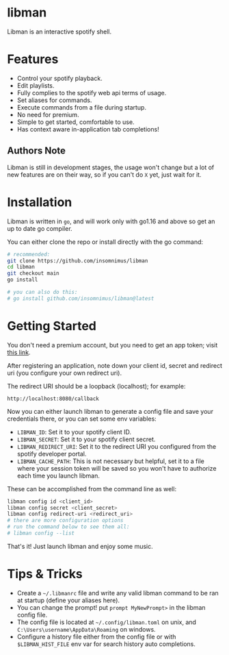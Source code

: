 # libman

Libman is an interactive spotify shell.

# Features

-	Control your spotify playback.
-	Edit playlists.
-	Fully complies to the spotify web api terms of usage.
-	Set aliases for commands.
-	Execute commands from a file during startup.
-	No need for premium.
-	Simple to get started, comfortable to use.
-	Has context aware in-application tab completions!

## Authors Note

Libman is still in development stages, the usage won't change but a lot of new features are on their way, so if you can't do `X` yet, just wait for it.

# Installation

Libman is written in `go`, and will work only with go1.16 and above so get an up to date go compiler.

You can either clone the repo or install directly with the go command:

```sh
# recommended:
git clone https://github.com/insomnimus/libman
cd libman
git checkout main
go install

# you can also do this:
# go install github.com/insomnimus/libman@latest
```

# Getting Started

You don't need a premium account, but you need to get an app token; visit [this link](https://developer.spotify.com/documentation/web-api/).

After registering an application, note down your client id, secret and redirect uri (you configure your own redirect uri).

The redirect URI should be a loopback (localhost); for example:

`http://localhost:8080/callback`

Now you can either launch libman to generate a config file and save your credentials there, or you can 
set some env variables:

-	`LIBMAN_ID`: Set it to your spotify client ID.
-	`LIBMAN_SECRET`: Set it to your spotify client secret.
-	`LIBMAN_REDIRECT_URI`: Set it to the redirect URI you configured from the spotify developer portal.
-	`LIBMAN_CACHE_PATH`:  This is not necessary but helpful, set it to a file where your session token will be saved so you won't have to authorize each time you launch libman.

These can be accomplished from the command line as well:

```sh
libman config id <client_id>
libman config secret <client_secret>
libman config redirect-uri <redirect_uri>
# there are more configuration options
# run the command below to see them all:
# libman config --list
```

That's it! Just launch libman and enjoy some music.

# Tips & Tricks

-	Create a `~/.libmanrc` file and write any valid libman command to be ran at startup (define your aliases here).
-	You can change the prompt! put `prompt MyNewPrompt>` in the libman config file.
-	The config file is located at `~/.config/libman.toml` on unix, and `C:\Users\username\AppData\Roaming` on windows.
-	Configure a history file either from the config file or with `$LIBMAN_HIST_FILE` env var for search history auto completions.
